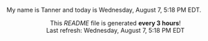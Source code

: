 My name is Tanner and today is Wednesday, August 7, 5:18 PM EDT.

<p align="center">This <i>README</i> file is generated <b>every 3 hours</b>!</br>Last refresh: Wednesday, August 7, 5:18 PM EDT<br /></p>
